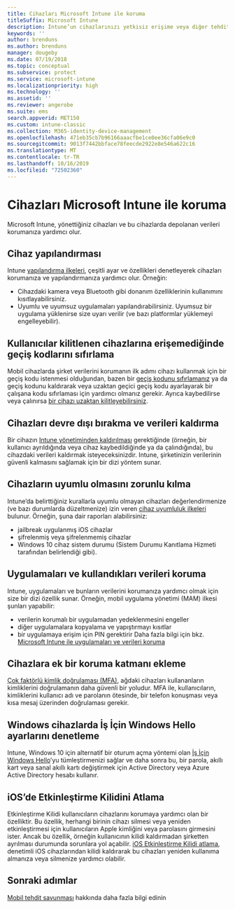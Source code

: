```yaml
---
title: Cihazları Microsoft Intune ile koruma
titleSuffix: Microsoft Intune
description: Intune’un cihazlarınızı yetkisiz erişime veya diğer tehditlere karşı korumanıza yardımcı olabileceği yollardan bazılarını öğrenin.
keywords: ''
author: brenduns
ms.author: brenduns
manager: dougeby
ms.date: 07/19/2018
ms.topic: conceptual
ms.subservice: protect
ms.service: microsoft-intune
ms.localizationpriority: high
ms.technology: ''
ms.assetid: ''
ms.reviewer: angerobe
ms.suite: ems
search.appverid: MET150
ms.custom: intune-classic
ms.collection: M365-identity-device-management
ms.openlocfilehash: 471eb35cb7b96166aaacfbe1ce0ee36cfa06e9c0
ms.sourcegitcommit: 9013f7442bbface78feecde2922e8e546a622c16
ms.translationtype: MT
ms.contentlocale: tr-TR
ms.lasthandoff: 10/16/2019
ms.locfileid: "72502360"
---
```

# <a name="protect-devices-with-microsoft-intune"></a>Cihazları Microsoft Intune ile koruma

Microsoft Intune, yönettiğiniz cihazları ve bu cihazlarda depolanan verileri korumanıza yardımcı olur.

## <a name="device-configuration"></a>Cihaz yapılandırması
Intune [yapılandırma ilkeleri](../configuration/device-profiles.md), çeşitli ayar ve özellikleri denetleyerek cihazları korumanıza ve yapılandırmanıza yardımcı olur. Örneğin:

- Cihazdaki kamera veya Bluetooth gibi donanım özelliklerinin kullanımını kısıtlayabilirsiniz.
- Uyumlu ve uyumsuz uygulamaları yapılandırabilirsiniz. Uyumsuz bir uygulama yüklenirse size uyarı verilir (ve bazı platformlar yüklemeyi engelleyebilir).

## <a name="reset-passcodes-when-users-are-locked-out-of-their-devices"></a>Kullanıcılar kilitlenen cihazlarına erişemediğinde geçiş kodlarını sıfırlama
Mobil cihazlarda şirket verilerini korumanın ilk adımı cihazı kullanmak için bir geçiş kodu istenmesi olduğundan, bazen bir [geçiş kodunu sıfırlamanız](../remote-actions/device-passcode-reset.md) ya da geçiş kodunu kaldırarak veya uzaktan geçici geçiş kodu ayarlayarak bir çalışana kodu sıfırlaması için yardımcı olmanız gerekir. Ayrıca kaybedilirse veya çalınırsa [bir cihazı uzaktan kilitleyebilirsiniz](../remote-actions/device-remote-lock.md).

## <a name="retire-devices-and-remove-data"></a>Cihazları devre dışı bırakma ve verileri kaldırma
Bir cihazın [Intune yönetiminden kaldırılması](../remote-actions/devices-wipe.md) gerektiğinde (örneğin, bir kullanıcı ayrıldığında veya cihaz kaybedildiğinde ya da çalındığında), bu cihazdaki verileri kaldırmak isteyeceksinizdir. Intune, şirketinizin verilerinin güvenli kalmasını sağlamak için bir dizi yöntem sunar.

## <a name="require-devices-to-be-compliant"></a>Cihazların uyumlu olmasını zorunlu kılma
Intune’da belirttiğiniz kurallarla uyumlu olmayan cihazları değerlendirmenize (ve bazı durumlarda düzeltmenize) izin veren [cihaz uyumluluk ilkeleri](device-compliance-get-started.md) bulunur. Örneğin, şuna dair raporları alabilirsiniz:
- jailbreak uygulanmış iOS cihazlar
- şifrelenmiş veya şifrelenmemiş cihazlar
- Windows 10 cihaz sistem durumu (Sistem Durumu Kanıtlama Hizmeti tarafından belirlendiği gibi).

## <a name="protect-apps-and-the-data-they-use"></a>Uygulamaları ve kullandıkları verileri koruma
Intune, uygulamaları ve bunların verilerini korumanıza yardımcı olmak için size bir dizi özellik sunar. Örneğin, mobil uygulama yönetimi (MAM) ilkesi şunları yapabilir:
- verilerin korumalı bir uygulamadan yedeklenmesini engeller
- diğer uygulamalara kopyalama ve yapıştırmayı kısıtlar
- bir uygulamaya erişim için PIN gerektirir Daha fazla bilgi için bkz. [Microsoft Intune ile uygulamaları ve verileri koruma](../apps/app-protection-policy.md)

## <a name="add-an-additional-layer-of-protection-to-devices"></a>Cihazlara ek bir koruma katmanı ekleme
[Çok faktörlü kimlik doğrulaması (MFA)](../enrollment/multi-factor-authentication.md), ağdaki cihazları kullananların kimliklerini doğrulamanın daha güvenli bir yoludur.  MFA ile, kullanıcıların, kimliklerini kullanıcı adı ve parolanın ötesinde, bir telefon konuşması veya kısa mesaj üzerinden doğrulaması gerekir.

## <a name="control-windows-hello-for-business-settings-on-windows-devices"></a>Windows cihazlarda İş İçin Windows Hello ayarlarını denetleme
Intune, Windows 10 için alternatif bir oturum açma yöntemi olan [İş İçin Windows Hello](windows-hello.md)’yu tümleştirmenizi sağlar ve daha sonra bu, bir parola, akıllı kart veya sanal akıllı kartı değiştirmek için Active Directory veya Azure Active Directory hesabı kullanır.

## <a name="bypass-activation-lock-on-ios-devices"></a>iOS’de Etkinleştirme Kilidini Atlama
Etkinleştirme Kilidi kullanıcıların cihazlarını korumaya yardımcı olan bir özelliktir. Bu özellik, herhangi birinin cihazı silmesi veya yeniden etkinleştirmesi için kullanıcıların Apple kimliğini veya parolasını girmesini ister. Ancak bu özellik, örneğin kullanıcının kilidi kaldırmadan şirketten ayrılması durumunda sorunlara yol açabilir. [iOS Etkinleştirme Kilidi atlama](../remote-actions/device-activation-lock-bypass.md), denetimli iOS cihazlarından kilidi kaldırarak bu cihazları yeniden kullanıma almanıza veya silmenize yardımcı olabilir.

## <a name="next-steps"></a>Sonraki adımlar

[Mobil tehdit savunması](mobile-threat-defense.md) hakkında daha fazla bilgi edinin
